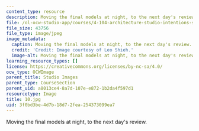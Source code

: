 ```yaml
---
content_type: resource
description: Moving the final models at night, to the next day's review.
file: /ol-ocw-studio-app/courses/4-104-architecture-studio-intentions-spring-2005/3f0bd3be4d7b18d72fea254373099ea7_10.jpg
file_size: 43756
file_type: image/jpeg
image_metadata:
  caption: Moving the final models at night, to the next day's review.
  credit: 'Credit: Image courtesy of Leo Shieh.'
  image-alt: Moving the final models at night, to the next day's review.
learning_resource_types: []
license: https://creativecommons.org/licenses/by-nc-sa/4.0/
ocw_type: OCWImage
parent_title: Studio Images
parent_type: CourseSection
parent_uid: a8013ce4-8a7d-107e-e872-1b2da4f597d1
resourcetype: Image
title: 10.jpg
uid: 3f0bd3be-4d7b-18d7-2fea-254373099ea7
---
```

Moving the final models at night, to the next day's review.